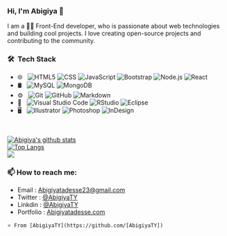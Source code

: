 ### Hi, I'm Abigiya 👋

I am a 👨‍💻 Front-End developer, who is passionate about web technologies and building cool projects. I love creating open-source projects and contributing to the community.

<h3> 🛠 &nbsp;Tech Stack</h3>

- 🌐 &nbsp;
  ![HTML5](https://img.shields.io/badge/-HTML5-333333?style=flat&logo=HTML5)
  ![CSS](https://img.shields.io/badge/-CSS-333333?style=flat&logo=CSS3&logoColor=1572B6)
  ![JavaScript](https://img.shields.io/badge/-JavaScript-333333?style=flat&logo=javascript)
  ![Bootstrap](https://img.shields.io/badge/-Bootstrap-333333?style=flat&logo=bootstrap&logoColor=563D7C)
  ![Node.js](https://img.shields.io/badge/-Node.js-333333?style=flat&logo=node.js)
  ![React](https://img.shields.io/badge/-React-333333?style=flat&logo=react)
- 🛢 &nbsp;
  ![MySQL](https://img.shields.io/badge/-MySQL-333333?style=flat&logo=mysql)
  ![MongoDB](https://img.shields.io/badge/-MongoDB-333333?style=flat&logo=mongodb)
- ⚙️ &nbsp;
  ![Git](https://img.shields.io/badge/-Git-333333?style=flat&logo=git)
  ![GitHub](https://img.shields.io/badge/-GitHub-333333?style=flat&logo=github)
  ![Markdown](https://img.shields.io/badge/-Markdown-333333?style=flat&logo=markdown)
- 🔧 &nbsp;
  ![Visual Studio Code](https://img.shields.io/badge/-Visual%20Studio%20Code-333333?style=flat&logo=visual-studio-code&logoColor=007ACC)
  ![RStudio](https://img.shields.io/badge/-RStudio-333333?style=flat&logo=rstudio)
  ![Eclipse](https://img.shields.io/badge/-Eclipse-333333?style=flat&logo=eclipse-ide&logoColor=2C2255)
- 🖥 &nbsp;
  ![Illustrator](https://img.shields.io/badge/-Illustrator-333333?style=flat&logo=adobe-illustrator)
  ![Photoshop](https://img.shields.io/badge/-Photoshop-333333?style=flat&logo=adobe-photoshop)
  ![InDesign](https://img.shields.io/badge/-InDesign-333333?style=flat&logo=adobe-indesign)

<br/>

[![Abigiya's github stats](https://github-readme-stats.vercel.app/api?username=AbigiyaTY&theme=dracula)](https://github.com/anuraghazra/github-readme-stats)
</br>
[![Top Langs](https://github-readme-stats.vercel.app/api/top-langs/?username=AbigiyaTY&layout=compact&theme=dracula)](https://github.com/anuraghazra/github-readme-stats)
</br>
![](https://github-readme-streak-stats.herokuapp.com/?user=AbigiyaTY&theme=dark&hide_border=false)<br/>

### 📫 How to reach me:
- Email : Abigiyatadesse23@gmail.com
- Twitter : [@AbigiyaTY](https://twitter.com/AbigiyaTY)
- Linkdin : [@AbigiyaTY](https://www.linkedin.com/in/abigiya-tadesse-6a0052234)
- Portfolio : [Abigiyatadesse.com](https://www.abigiyatadesse.com/) 

`⭐️ From [AbigiyaTY](https://github.com/[AbigiyaTY])`
